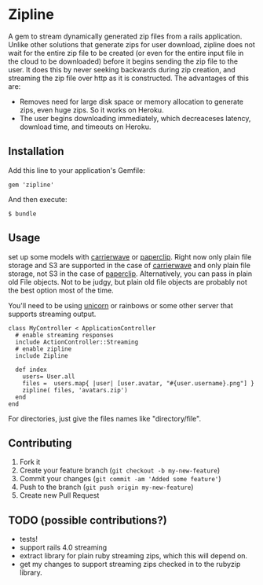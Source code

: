 # Zipline

A gem to stream dynamically generated zip files from a rails application. Unlike other solutions that generate zips for user download, zipline does not wait for the entire zip file to be created (or even for the entire input file in the cloud to be downloaded) before it begins sending the zip file to the user. It does this by never seeking backwards during zip creation, and streaming the zip file over http as it is constructed. The advantages of this are:

- Removes need for large disk space or memory allocation to generate zips, even huge zips. So it works on Heroku.
- The user begins downloading immediately, which decreaceses latency, download time, and timeouts on Heroku.

## Installation

Add this line to your application's Gemfile:

    gem 'zipline'

And then execute:

    $ bundle

## Usage

set up some models with [carrierwave](https://github.com/jnicklas/carrierwave) or [paperclip](https://github.com/thoughtbot/paperclip).
 Right now only plain file storage and S3 are supported in the case of [carrierwave](https://github.com/jnicklas/carrierwave) and only plain file storage, not S3 in the case of [paperclip](https://github.com/thoughtbot/paperclip). Alternatively, you can pass in plain old File objects. Not to be judgy, but plain old file objects are probably not the best option most of the time.

You'll need to be using [unicorn](http://unicorn.bogomips.org/) or rainbows or some other server that supports streaming output.

    class MyController < ApplicationController
      # enable streaming responses
      include ActionController::Streaming
      # enable zipline
      include Zipline
      
      def index
        users= User.all
        files =  users.map{ |user| [user.avatar, "#{user.username}.png"] }
        zipline( files, 'avatars.zip')
      end
    end

For directories, just give the files names like "directory/file".
    
## Contributing

1. Fork it
2. Create your feature branch (`git checkout -b my-new-feature`)
3. Commit your changes (`git commit -am 'Added some feature'`)
4. Push to the branch (`git push origin my-new-feature`)
5. Create new Pull Request

## TODO (possible contributions?)

* tests!
* support rails 4.0 streaming
* extract library for plain ruby streaming zips, which this will depend on.
* get my changes to support streaming zips checked in to the rubyzip library.
